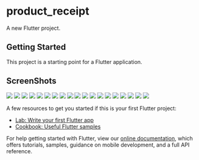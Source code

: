 # product_receipt

A new Flutter project.

## Getting Started

This project is a starting point for a Flutter application.
## ScreenShots
<img src="screenshots/01.jpg">
<img src="screenshots/02.jpg">
<img src="screenshots/03.jpg">
<img src="screenshots/04.jpg">
<img src="screenshots/05.jpg">
<img src="screenshots/06.jpg">
<img src="screenshots/07.jpg">
<img src="screenshots/08.jpg">
<img src="screenshots/09.jpg">
<img src="screenshots/10.jpg">
<img src="screenshots/11.jpg">
<img src="screenshots/12.jpg">
<img src="screenshots/13.jpg">
<img src="screenshots/14.jpg">
<img src="screenshots/15.jpg">
<img src="screenshots/16.jpg">
<img src="screenshots/17.jpg">
<img src="screenshots/18.jpg">
<img src="screenshots/19.jpg">

A few resources to get you started if this is your first Flutter project:

- [Lab: Write your first Flutter app](https://flutter.dev/docs/get-started/codelab)
- [Cookbook: Useful Flutter samples](https://flutter.dev/docs/cookbook)

For help getting started with Flutter, view our
[online documentation](https://flutter.dev/docs), which offers tutorials,
samples, guidance on mobile development, and a full API reference.




